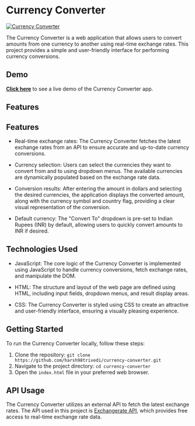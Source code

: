 # Currency Converter

[![Currency Converter](https://raw.githubusercontent.com/harsh98trivedi/Currency-Converter/master/meta.jpg)](https://harsh98trivedi.github.io/Currency-Converter)

The Currency Converter is a web application that allows users to convert amounts from one currency to another using real-time exchange rates. This project provides a simple and user-friendly interface for performing currency conversions.

## Demo

[**Click here**](https://harsh98trivedi.github.io/Currency-Converter) to see a live demo of the Currency Converter app.

## Features

## Features

- Real-time exchange rates: The Currency Converter fetches the latest exchange rates from an API to ensure accurate and up-to-date currency conversions.

- Currency selection: Users can select the currencies they want to convert from and to using dropdown menus. The available currencies are dynamically populated based on the exchange rate data.

- Conversion results: After entering the amount in dollars and selecting the desired currencies, the application displays the converted amount, along with the currency symbol and country flag, providing a clear visual representation of the conversion.

- Default currency: The "Convert To" dropdown is pre-set to Indian Rupees (INR) by default, allowing users to quickly convert amounts to INR if desired.

## Technologies Used

- JavaScript: The core logic of the Currency Converter is implemented using JavaScript to handle currency conversions, fetch exchange rates, and manipulate the DOM.

- HTML: The structure and layout of the web page are defined using HTML, including input fields, dropdown menus, and result display areas.

- CSS: The Currency Converter is styled using CSS to create an attractive and user-friendly interface, ensuring a visually pleasing experience.

## Getting Started

To run the Currency Converter locally, follow these steps:

1. Clone the repository: `git clone https://github.com/harsh98trivedi/currency-converter.git`
2. Navigate to the project directory: `cd currency-converter`
3. Open the `index.html` file in your preferred web browser.

## API Usage

The Currency Converter utilizes an external API to fetch the latest exchange rates. The API used in this project is [Exchangerate API](https://www.exchangerate-api.com/), which provides free access to real-time exchange rate data.